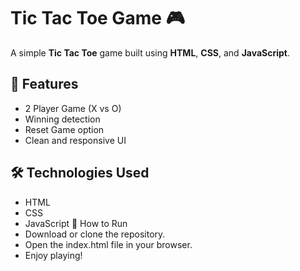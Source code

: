 # Tic Tac Toe Game 🎮

A simple **Tic Tac Toe** game built using **HTML**, **CSS**, and **JavaScript**.

## 📌 Features
- 2 Player Game (X vs O)
- Winning detection
- Reset Game option
- Clean and responsive UI
  
## 🛠️ Technologies Used
- HTML
- CSS
- JavaScript
🚀 How to Run
- Download or clone the repository.
- Open the index.html file in your browser.
- Enjoy playing!
